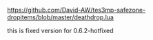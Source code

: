 https://github.com/David-AW/tes3mp-safezone-dropitems/blob/master/deathdrop.lua

this is fixed version for 0.6.2-hotfixed